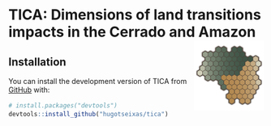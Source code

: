 
<!-- README.md is generated from README.Rmd. Please edit that file -->

# TICA: Dimensions of land transitions impacts in the Cerrado and Amazon <a href="https://hugotseixas.com/en/tica/"><img src="man/figures/logo.png" align="right" height="138" /></a>

<!-- badges: start -->
<!-- badges: end -->

## Installation

You can install the development version of TICA from
[GitHub](https://github.com/) with:

``` r
# install.packages("devtools")
devtools::install_github("hugotseixas/tica")
```
